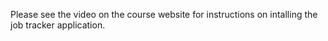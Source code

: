 Please see the video on the course website for instructions on intalling the job tracker application.

